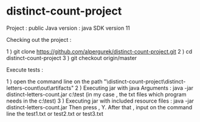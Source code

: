 # distinct-count-project

Project : public
Java version : java SDK version 11

Checking out the project : 

1 ) git clone https://github.com/alpergurek/distinct-count-project.git
2 ) cd distinct-count-project
3 ) git checkout origin/master

Execute tests : 

1 ) open the command line on the path "\distinct-count-project\distinct-letters-count\out\artifacts"
2 ) Executing jar with java Arguments : java -jar distinct-letters-count.jar c:\test  (in my case , the txt files which program needs in the c:\test)
3 ) Executing jar with included resource files : java -jar distinct-letters-count.jar
    Then press , Y. After that , input on the command line the test1.txt or test2.txt or test3.txt 



